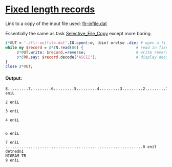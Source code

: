[1]: https://rosettacode.org/wiki/Fixed_length_records

# [Fixed length records][1]


Link to a copy of the input file used: [flr-infile.dat](https://github.com/thundergnat/rc/blob/master/resouces/flr-infile.dat)



Essentially the same as task [Selective_File_Copy](https://rosettacode.org/wiki/Selective_File_Copy) except more boring.

```perl
$*OUT = './flr-outfile.dat'.IO.open(:w, :bin) orelse .die; # open a file in binary mode for writing
while my $record = $*IN.read(80) {                       # read in fixed sized binary chunks
     $*OUT.write: $record.=reverse;                      # write reversed records out to $outfile
     $*ERR.say: $record.decode('ASCII');                 # display decoded records on STDERR
}
close $*OUT;
```

#### Output:
```
8.........7.........6.........5.........4.........3.........2.........1...1 eniL
                                                                          2 eniL
                                                                          3 eniL
                                                                          4 eniL
                                                                                
                                                                          6 eniL
                                                                          7 eniL
............................................................8 enil detnednI     
NIGRAM TR                                                                 9 eniL
```
